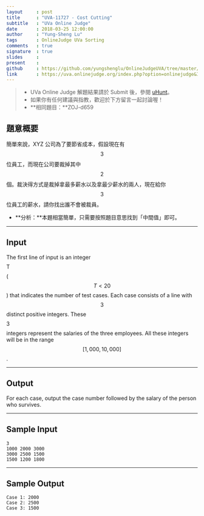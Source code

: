 ```yaml
---
layout     : post
title      : "UVA-11727 - Cost Cutting"
subtitle   : "UVa Online Judge"
date       : 2018-03-25 12:00:00
author     : "Yung-Sheng Lu"
tags       : OnlineJudge UVa Sorting
comments   : true
signature  : true
slides     : 
present    :
github     : https://github.com/yungshenglu/OnlineJudgeUVA/tree/master/UVA-11727
link       : https://uva.onlinejudge.org/index.php?option=onlinejudge&Itemid=8&page=show_problem&problem=2827
---
```


> * UVa Online Judge 解題結果請於 Submit 後，參閱 [uHunt](https://uhunt.onlinejudge.org/)。
> * 如果你有任何建議與指教，歡迎於下方留言一起討論喔！
> * **相同題目：**ZOJ-d659

## 題意概要

簡單來說，XYZ 公司為了要節省成本，假設現在有 $$3$$ 位員工，而現在公司要裁掉其中 $$2$$ 個。裁決得方式是裁掉拿最多薪水以及拿最少薪水的兩人，現在給你 $$3$$ 位員工的薪水，請你找出誰不會被裁員。
* **分析：**本題相當簡單，只需要按照題目意思找到「中間值」即可。

---
## Input

The first line of input is an integer $$$$T$$$$ ($$T < 20$$) that indicates the number of test cases. Each case consists of a line with $$3$$ distinct positive integers. These $$$$3$$$$ integers represent the salaries of the three employees. All these integers will be in the range $$[1,000, 10,000]$$.

---
## Output

For each case, output the case number followed by the salary of the person who survives.

---
## Sample Input

```
3
1000 2000 3000
3000 2500 1500
1500 1200 1800
```

---
## Sample Output

```
Case 1: 2000
Case 2: 2500
Case 3: 1500
```